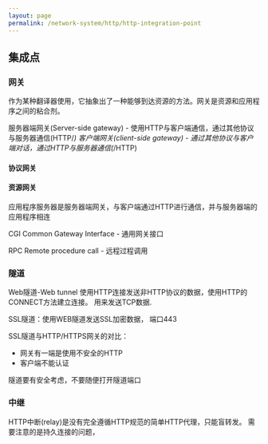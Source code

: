 ```yaml
---
layout: page
permalink: /network-system/http/http-integration-point
---
```


## 集成点

### 网关
作为某种翻译器使用，它抽象出了一种能够到达资源的方法。网关是资源和应用程序之间的粘合剂。

服务器端网关(Server-side gateway) - 使用HTTP与客户端通信，通过其他协议与服务器通信(HTTP/*)
客户端网关(client-side gateway) - 通过其他协议与客户端对话，通过HTTP与服务器通信(*/HTTP)

#### 协议网关


#### 资源网关
应用程序服务器是服务器端网关，与客户端通过HTTP进行通信，并与服务器端的应用程序相连

CGI Common Gateway Interface - 通用网关接口

RPC Remote procedure call - 远程过程调用

### 隧道
Web隧道-Web tunnel 使用HTTP连接发送非HTTP协议的数据，使用HTTP的CONNECT方法建立连接。
用来发送TCP数据.

SSL隧道：使用WEB隧道发送SSL加密数据， 端口443

SSL隧道与HTTP/HTTPS网关的对比：
* 网关有一端是使用不安全的HTTP
* 客户端不能认证

隧道要有安全考虑，不要随便打开隧道端口

### 中继
HTTP中断(relay)是没有完全遵循HTTP规范的简单HTTP代理，只能盲转发。
需要注意的是持久连接的问题，
